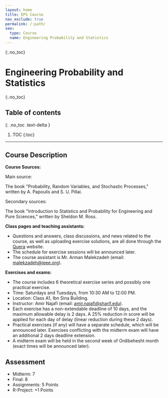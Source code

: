 ```yaml
---
layout: home
title: EPS Course
nav_exclude: true
permalink: /:path/
seo:
  type: Course
  name: Engineering Probability and Statistics
---
```



{:.no_toc}
# Engineering Probability and Statistics

{:.no_toc}

## Table of contents

{: .no_toc .text-delta }

1. TOC
{:toc}

---

## Course Description

**Course Sources:**

Main source:

The book "Probability, Random Variables, and Stochastic Processes," written by A. Papoulis and S. U. Pillai.

Secondary sources:

The book "Introduction to Statistics and Probability for Engineering and Pure Sciences," written by Sheldon M. Ross.

**Class pages and teaching assistants:**

- Questions and answers, class discussions, and news related to the course, as well as uploading exercise solutions, are all done through the [Quera](https://quera.org/course/add_to_course/course/16593/) website.
- The schedule for exercise sessions will be announced later.
- The course assistant is Mr. Arman Malekzadeh (email: <malekzadeh@ieee.org>).

**Exercises and exams:**

- The course includes 6 theoretical exercise series and possibly one practical exercise.
- Time: Saturdays and Tuesdays, from 10:30 AM to 12:00 PM.
- Location: Class A1, Ibn Sina Building.
- Instructor: Amir Najafi (email: <amir.najafi@sharif.edu>).
- Each exercise has a non-extendable deadline of 10 days, and the maximum allowable delay is 2 days. A 25% reduction in score will be applied for each day of delay (linear reduction during these 2 days).
- Practical exercises (if any) will have a separate schedule, which will be announced later. Exercises conflicting with the midterm exam will have an additional 2 days deadline extension.
- A midterm exam will be held in the second week of Ordibehesht month (exact times will be announced later).

## Assessment

- Midterm: 7
- Final: 8
- Assignments: 5 Points
- R-Project: +1 Points
